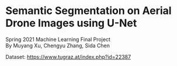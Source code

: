 # Semantic Segmentation on Aerial Drone Images using U-Net
Spring 2021 Machine Learning Final Project  
By Muyang Xu, Chengyu Zhang, Sida Chen

Dataset: https://www.tugraz.at/index.php?id=22387


